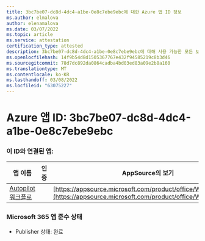 ```yaml
---
title: 3bc7be07-dc8d-4dc4-a1be-0e8c7ebe9ebc에 대한 Azure 앱 ID 정보
ms.author: elmalova
author: elenamalova
ms.date: 03/07/2022
ms.topic: article
ms.service: attestation
certification_type: attested
description: 3bc7be07-dc8d-4dc4-a1be-0e8c7ebe9ebc에 대해 사용 가능한 모든 보안 및 규정 준수 정보입니다.
ms.openlocfilehash: 14f9b54d8d1505367767e432f94585219c8b3d46
ms.sourcegitcommit: 78d7dc892da0864cadba4bd03ed83a09e2b8a160
ms.translationtype: MT
ms.contentlocale: ko-KR
ms.lasthandoff: 03/08/2022
ms.locfileid: "63075227"
---
```

# <a name="azure-app-id-3bc7be07-dc8d-4dc4-a1be-0e8c7ebe9ebc"></a>Azure 앱 ID: 3bc7be07-dc8d-4dc4-a1be-0e8c7ebe9ebc


### <a name="apps-associated-with-this-id"></a>이 ID와 연결된 앱:
| **앱 이름** | **인증** | **AppSource의 보기** |
|--------------|---------------|-----------------------|
| [Autopilot 워크플로](https://docs.microsoft.com/microsoft-365-app-certification/forward/WA200003745) |  | [https://appsource.microsoft.com/product/office/WA200003745](https://appsource.microsoft.com/product/office/WA200003745) |

### <a name="microsoft-365-app-compliance-status"></a>Microsoft 365 앱 준수 상태
- Publisher 상태: 완료
